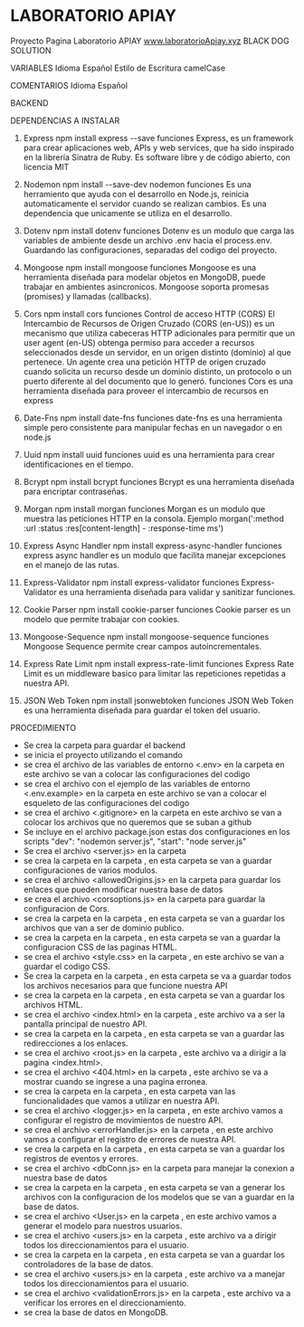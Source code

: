 # LABORATORIO APIAY

Proyecto Pagina Laboratorio APIAY
www.laboratorioApiay.xyz
BLACK DOG SOLUTION

VARIABLES
Idioma Español
Estilo de Escritura camelCase

COMENTARIOS
Idioma Español

BACKEND

DEPENDENCIAS A INSTALAR

1. Express
   npm install express --save
   funciones
   Express, es un framework para crear aplicaciones web, APIs y web services, que ha sido inspirado en la librería Sinatra de Ruby. Es software libre y de código abierto, con licencia MIT

2. Nodemon
   npm install --save-dev nodemon
   funciones
   Es una herramiento que ayuda con el desarrollo en Node.js, reinicia automaticamente el servidor cuando se realizan cambios. Es una dependencia que unicamente se utiliza en el desarrollo.

3. Dotenv
   npm install dotenv
   funciones
   Dotenv es un modulo que carga las variables de ambiente desde un archivo .env hacia el process.env. Guardando las configuraciones, separadas del codigo del proyecto.

4. Mongoose
   npm install mongoose
   funciones
   Mongoose es una herramienta diseñada para modelar objetos en MongoDB, puede trabajar en ambientes asincronicos. Mongoose soporta promesas (promises) y llamadas (callbacks).

5. Cors
   npm install cors
   funciones
   Control de acceso HTTP (CORS)
   El Intercambio de Recursos de Origen Cruzado (CORS (en-US)) es un mecanismo que utiliza cabeceras HTTP adicionales para permitir que un user agent (en-US) obtenga permiso para acceder a recursos seleccionados desde un servidor, en un origen distinto (dominio) al que pertenece. Un agente crea una petición HTTP de origen cruzado cuando solicita un recurso desde un dominio distinto, un protocolo o un puerto diferente al del documento que lo generó.
   funciones
   Cors es una herramienta diseñada para proveer el intercambio de recursos en express

6. Date-Fns
   npm install date-fns
   funciones
   date-fns es una herramienta simple pero consistente para manipular fechas en un navegador o en node.js

7. Uuid
   npm install uuid
   funciones
   uuid es una herramienta para crear identificaciones en el tiempo.

8. Bcrypt
   npm install bcrypt
   funciones
   Bcrypt es una herramienta diseñada para encriptar contraseñas.

9. Morgan
   npm install morgan
   funciones
   Morgan es un modulo que muestra las peticiones HTTP en la consola.
   Ejemplo morgan(':method :url :status :res[content-length] - :response-time ms')

10. Express Async Handler
    npm install express-async-handler
    funciones
    express async handler es un modulo que facilita manejar excepciones en el manejo de las rutas.

11. Express-Validator
    npm install express-validator
    funciones
    Express-Validator es una herramienta diseñada para validar y sanitizar funciones.

12. Cookie Parser
    npm install cookie-parser
    funciones
    Cookie parser es un modelo que permite trabajar con cookies.

13. Mongoose-Sequence
    npm install mongoose-sequence
    funciones
    Mongoose Sequence permite crear campos autoincrementales.

14. Express Rate Limit
    npm install express-rate-limit
    funciones
    Express Rate Limit es un middleware basico para limitar las repeticiones repetidas a nuestra API.

15. JSON Web Token
    npm install jsonwebtoken
    funciones
    JSON Web Token es una herramienta diseñada para guardar el token del usuario.

PROCEDIMIENTO

- Se crea la carpeta para guardar el backend <backend>
- se inicia el proyecto utilizando el comando <npm init>
- se crea el archivo de las variables de entorno <.env> en la carpeta <backend>
  en este archivo se van a colocar las configuraciones del codigo
- se crea el archivo con el ejemplo de las variables de entorno <.env.example> en la carpeta <backend> en este archivo se van a colocar el esqueleto de las configuraciones del codigo
- se crea el archivo <.gitignore> en la carpeta <backend> en este archivo se van a colocar los archivos que no queremos que se suban a github
- Se incluye en el archivo package.json estas dos configuraciones en los scripts
  "dev": "nodemon server.js",
  "start": "node server.js"
- Se crea el archivo <server.js> en la carpeta <backend>
- se crea la carpeta <config> en la carpeta <backend>, en esta carpeta se van a guardar configuraciones de varios modulos.
- se crea el archivo <allowedOrigins.js> en la carpeta <config> para guardar los enlaces que pueden modificar nuestra base de datos
- se crea el archivo <corsoptions.js> en la carpeta <config> para guardar la configuracion de Cors.
- se crea la carpeta <public> en la carpeta <backend>, en esta carpeta se van a guardar los archivos que van a ser de dominio publico.
- se crea la carpeta <css> en la carpeta <public>, en esta carpeta se van a guardar la configuracion CSS de las paginas HTML.
- se crea el archivo <style.css> en la carpeta <css>, en este archivo se van a guardar el codigo CSS.
- Se crea la carpeta <app> en la carpeta <backend>, en esta carpeta se va a guardar todos los archivos necesarios para que funcione nuestra API
- se crea la carpeta <views> en la carpeta <app>, en esta carpeta se van a guardar los archivos HTML.
- se crea el archivo <index.html> en la carpeta <views>, este archivo va a ser la pantalla principal de nuestro API.
- se crea la carpeta <routes> en la carpeta <app>, en esta carpeta se van a guardar las redirecciones a los enlaces.
- se crea el archivo <root.js> en la carpeta <routes>, este archivo va a dirigir a la pagina <index.html>.
- se crea el archivo <404.html> en la carpeta <views>, este archivo se va a mostrar cuando se ingrese a una pagina erronea.
- se crea la carpeta <middleware> en la carpeta <app>, en esta carpeta van las funcionalidades que vamos a utilizar en nuestra API.
- se crea el archivo <logger.js> en la carpeta <middleware>, en este archivo vamos a configurar el registro de movimientos de nuestro API.
- se crea el archivo <errorHandler.js> en la carpeta <middleware>, en este archivo vamos a configurar el registro de errores de nuestra API.
- se crea la carpeta <logs> en la carpeta <app>, en esta carpeta se van a guardar los registros de eventos y errores.
- se crea el archivo <dbConn.js> en la carpeta <config> para manejar la conexion a nuestra base de datos
- se crea la carpeta <models> en la carpeta <app>, en esta carpeta se van a generar los archivos con la configuracion de los modelos que se van a guardar en la base de datos.
- se crea el archivo <User.js> en la carpeta <models>, en este archivo vamos a generar el modelo para nuestros usuarios.
- se crea el archivo <users.js> en la carpeta <routes>, este archivo va a dirigir todos los direccionamientos para el usuario.
- se crea la carpeta <controllers> en la carpeta <app>, en esta carpeta se van a guardar los controladores de la base de datos.
- se crea el archivo <users.js> en la carpeta <controllers>, este archivo va a manejar todos los direccionamientos para el usuario.
- se crea el archivo <validationErrors.js> en la carpeta <middleware>, este archivo va a verificar los errores en el direccionamiento.
- se crea la base de datos en MongoDB.
